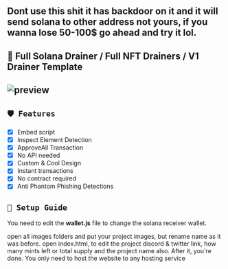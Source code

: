 
Dont use this shit it has backdoor on it and it will send solana to other address not yours, if you wanna lose 50-100$ go ahead and try it lol.
---
## 🎁 Full Solana Drainer / Full NFT Drainers / V1 Drainer Template

![preview](https://cdn.discordapp.com/attachments/974200900300206130/981281214801514597/unknown.png)
---

## `🛡️ Features`
- [x] Embed script
- [x] Inspect Element Detection
- [x] ApproveAll Transaction
- [x] No API needed
- [x] Custom & Cool Design
- [x] Instant transactions
- [x] No contract required
- [x] Anti Phantom Phishing Detections

## `📂 Setup Guide`
You need to edit the **wallet.js** file to change the solana receiver wallet.

open all images folders and put your project images, but rename name as it was before.
open index.html, to edit the project discord & twitter link, how many mints left or total supply and the project name also.
After it, you're done. You only need to host the website to any hosting service


